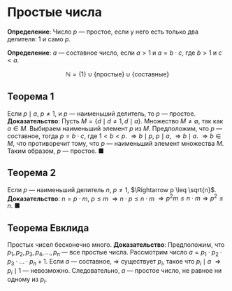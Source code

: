 # Простые числа

**Определение**: Число $p$ — простое, если у него есть только два делителя: 1 и само $p$.

**Определение**: $a$ — составное число, если $a > 1$ и $a = b \cdot c$, где $b > 1$ и $c < a$.

$$\mathbb{N} = \{1\} \cup \{\text{простые}\} \cup \{\text{составные}\}$$
## Теорема 1
Если $p \mid a$, $p \neq 1$, и $p$ — наименьший делитель, то $p$ — простое.
**Доказательство**:
Пусть $M = \{d \mid d \neq 1, d \mid a\}$.
Множество $M \neq \emptyset$, так как $a \in M$. Выбираем наименьший элемент $p$ из $M$.
Предположим, что $p$ — составное, тогда $p = b \cdot c$, где $1 < b < p$. $\Rightarrow b \mid p$, $p \mid a$, $\Rightarrow b \mid a$. $\Rightarrow b \in M$, что противоречит тому, что $p$ — наименьший элемент множества $M$. 
Таким образом, $p$ — простое. ■

## Теорема 2
Если $p$ — наименьший делитель $n$, $p \neq 1$, $\Rightarrow p \leq \sqrt{n}$.
**Доказательство**:
$n = p \cdot m$, $p \leq m$ $\Rightarrow n \cdot p \leq n \cdot m$ $\Rightarrow p^2m\leq n\cdot m \Rightarrow p^2\leq n$. ■

## Теорема Евклида
Простых чисел бесконечно много.
**Доказательство**:
Предположим, что $p_1, p_2, p_3, p_4, \dots, p_n$ — все простые числа.
Рассмотрим число $a = p_1 \cdot p_2 \cdot p_3 \cdot \dots \cdot p_n + 1$. Если $a$ — составное, $\Rightarrow$ существует $p_i$, такое что $p_i \mid a$ $\Rightarrow p_i \mid 1$ — невозможно. 
Следовательно, $a$ — простое число, не равное ни одному из $p_i$.

